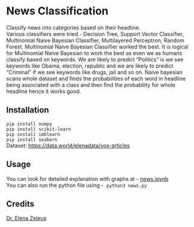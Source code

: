 # News Classification
Classify news into categories based on their headline.  
Various classifiers were tried - Decision Tree, Support Vector Classifier, Multinomial Naive Bayesian Classifier,
Multilayered Perceptron, Random Forest. Multinomial Naive Bayesian Classifier worked the best. It is logical
for Multinomial Naive Bayesian to work the best as even we as humans classify based on keywords. We are
likely to predict “Politics” is we see keywords like Obama, election, republic and we are likely to predict
“Criminal” if we see keywords like drugs, jail and so on. Naive bayesian scans whole dataset and finds the
probabilities of each word in headline being associated with a class and then find the probability for whole
headline hence it works good.

## Installation
`pip install numpy`  
`pip install scikit-learn`   
`pip install imblearn`  
`pip install seaborn`  
Dataset: https://data.world/elenadata/vox-articles

## Usage
You can look for detailed explanation with graphs at - [news.ipynb](news.ipynb)  
You can also run the python file using -  `python3 news.py`

## Credits
[Dr. Elena Zeleva](https://www.cs.uic.edu/~elena/)
